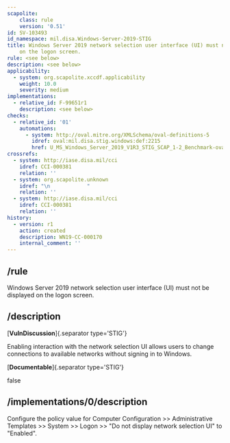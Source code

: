 ```yaml
---
scapolite:
    class: rule
    version: '0.51'
id: SV-103493
id_namespace: mil.disa.Windows-Server-2019-STIG
title: Windows Server 2019 network selection user interface (UI) must not be displayed
    on the logon screen.
rule: <see below>
description: <see below>
applicability:
  - system: org.scapolite.xccdf.applicability
    weight: 10.0
    severity: medium
implementations:
  - relative_id: F-99651r1
    description: <see below>
checks:
  - relative_id: '01'
    automations:
      - system: http://oval.mitre.org/XMLSchema/oval-definitions-5
        idref: oval:mil.disa.stig.windows:def:2215
        href: U_MS_Windows_Server_2019_V1R3_STIG_SCAP_1-2_Benchmark-oval.xml
crossrefs:
  - system: http://iase.disa.mil/cci
    idref: CCI-000381
    relation: ''
  - system: org.scapolite.unknown
    idref: "\n            "
    relation: ''
  - system: http://iase.disa.mil/cci
    idref: CCI-000381
    relation: ''
history:
  - version: r1
    action: created
    description: WN19-CC-000170
    internal_comment: ''
---
```



## /rule

Windows Server 2019 network selection user interface (UI) must not be displayed on the logon screen.

## /description

[**VulnDiscussion**]{.separator type='STIG'}

Enabling interaction with the network selection UI allows users to change connections to available networks without signing in to Windows.

[**Documentable**]{.separator type='STIG'}

false

## /implementations/0/description

Configure the policy value for Computer Configuration >> Administrative Templates >> System >> Logon >> "Do not display network selection UI" to "Enabled".
